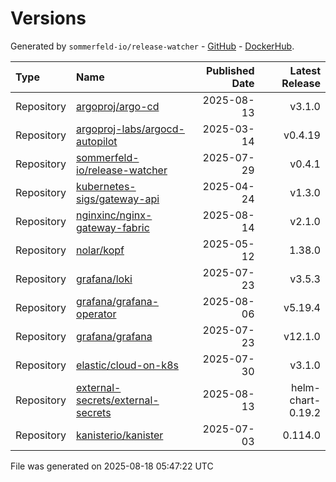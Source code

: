 # Versions

Generated by `sommerfeld-io/release-watcher` - [GitHub](https://github.com/sommerfeld-io/release-watcher) - [DockerHub](https://hub.docker.com/r/sommerfeldio/release-watcher).

| Type | Name | Published Date | Latest Release |
|:-----|:-----|---------------:|---------------:|
| Repository | [argoproj/argo-cd](https://github.com/argoproj/argo-cd/releases/tag/v3.1.0) | 2025-08-13 | v3.1.0 |
| Repository | [argoproj-labs/argocd-autopilot](https://github.com/argoproj-labs/argocd-autopilot/releases/tag/v0.4.19) | 2025-03-14 | v0.4.19 |
| Repository | [sommerfeld-io/release-watcher](https://github.com/sommerfeld-io/release-watcher/releases/tag/v0.4.1) | 2025-07-29 | v0.4.1 |
| Repository | [kubernetes-sigs/gateway-api](https://github.com/kubernetes-sigs/gateway-api/releases/tag/v1.3.0) | 2025-04-24 | v1.3.0 |
| Repository | [nginxinc/nginx-gateway-fabric](https://github.com/nginx/nginx-gateway-fabric/releases/tag/v2.1.0) | 2025-08-14 | v2.1.0 |
| Repository | [nolar/kopf](https://github.com/nolar/kopf/releases/tag/1.38.0) | 2025-05-12 | 1.38.0 |
| Repository | [grafana/loki](https://github.com/grafana/loki/releases/tag/v3.5.3) | 2025-07-23 | v3.5.3 |
| Repository | [grafana/grafana-operator](https://github.com/grafana/grafana-operator/releases/tag/v5.19.4) | 2025-08-06 | v5.19.4 |
| Repository | [grafana/grafana](https://github.com/grafana/grafana/releases/tag/v12.1.0) | 2025-07-23 | v12.1.0 |
| Repository | [elastic/cloud-on-k8s](https://github.com/elastic/cloud-on-k8s/releases/tag/v3.1.0) | 2025-07-30 | v3.1.0 |
| Repository | [external-secrets/external-secrets](https://github.com/external-secrets/external-secrets/releases/tag/helm-chart-0.19.2) | 2025-08-13 | helm-chart-0.19.2 |
| Repository | [kanisterio/kanister](https://github.com/kanisterio/kanister/releases/tag/0.114.0) | 2025-07-03 | 0.114.0 |

File was generated on 2025-08-18 05:47:22 UTC
